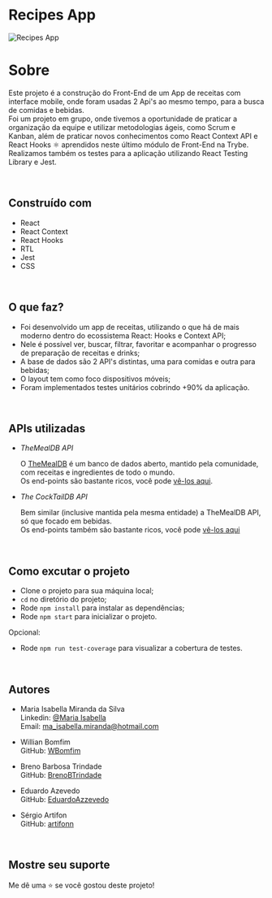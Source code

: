 # Recipes App

![Recipes App](https://user-images.githubusercontent.com/96309515/202342719-2bf342a6-e058-4e13-b950-4ffacec7330c.png)

# Sobre

<p>Este projeto é a construção do Front-End de um App de receitas com interface mobile, onde foram usadas 2 Api's ao mesmo tempo, para a busca de comidas e bebidas.<br>
Foi um projeto em grupo, onde tivemos a oportunidade de praticar a organização da equipe e utilizar metodologias ágeis, como Scrum e Kanban, além de praticar novos conhecimentos como React Context API e React Hooks ⚛️ aprendidos neste último módulo de Front-End na Trybe.<br>
Realizamos também os testes para a aplicação utilizando React Testing Library e Jest.<p>

<br>

## Construído com
  
- React
- React Context
- React Hooks
- RTL
- Jest
- CSS

<br>

## O que faz?
  
- Foi desenvolvido um app de receitas, utilizando o que há de mais moderno dentro do ecossistema React: Hooks e Context API;
- Nele é possível ver, buscar, filtrar, favoritar e acompanhar o progresso de preparação de receitas e drinks;
- A base de dados são 2 API's distintas, uma para comidas e outra para bebidas;
- O layout tem como foco dispositivos móveis;
- Foram implementados testes unitários cobrindo +90% da aplicação.

<br>

## APIs utilizadas

- *TheMealDB API*

  O [TheMealDB](https://www.themealdb.com/) é um banco de dados aberto, mantido pela comunidade, com receitas e ingredientes de todo o mundo. <br>
  Os end-points são bastante ricos, você pode [vê-los aqui](https://www.themealdb.com/api.php).

- *The CockTailDB API*

  Bem similar (inclusive mantida pela mesma entidade) a TheMealDB API, só que focado em bebidas.<br>
  Os end-points também são bastante ricos, você pode [vê-los aqui](https://www.thecocktaildb.com/api.php)

<br>

## Como excutar o projeto

- Clone o projeto para sua máquina local;
- `cd` no diretório do projeto;
- Rode `npm install` para instalar as dependências;
- Rode `npm start` para inicializar o projeto.

Opcional:
- Rode `npm run test-coverage` para visualizar a cobertura de testes.

<br>

## Autores

- Maria Isabella Miranda da Silva <br>
  Linkedin: [@Maria Isabella](https://www.linkedin.com/in/maria-isabella-miranda/) <br>
  Email: ma_isabella.miranda@hotmail.com
  
- Willian Bomfim <br>
  GitHub: [WBomfim](https://github.com/WBomfim)

- Breno Barbosa Trindade <br>
  GitHub: [BrenoBTrindade](https://github.com/BrenoBTrindade)
  
- Eduardo Azevedo <br>
  GitHub: [EduardoAzzevedo](https://github.com/EduardoAzzevedo)
  
  
- Sérgio Artifon <br>
  GitHub: [artifonn](https://github.com/artifonn)

<br>

## Mostre seu suporte

Me dê uma ⭐️ se você gostou deste projeto!
